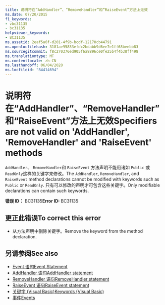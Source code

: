 ```yaml
---
title: 说明符在“AddHandler”、“RemoveHandler”和“RaiseEvent”方法上无效
ms.date: 07/20/2015
f1_keywords:
- vbc31135
- bc31135
helpviewer_keywords:
- BC31135
ms.assetid: 2eaf5a6f-d201-4f9b-bcdf-12170cb44791
ms.openlocfilehash: 3181ae95833efdc2bdabb9d6ee7e1ff68beebb83
ms.sourcegitcommit: f8c270376ed905f6a8896ce0fe25b4f4b38ff498
ms.translationtype: MT
ms.contentlocale: zh-CN
ms.lasthandoff: 06/04/2020
ms.locfileid: "84414694"
---
```

# <a name="specifiers-are-not-valid-on-addhandler-removehandler-and-raiseevent-methods"></a><span data-ttu-id="d1d6c-102">说明符在“AddHandler”、“RemoveHandler”和“RaiseEvent”方法上无效</span><span class="sxs-lookup"><span data-stu-id="d1d6c-102">Specifiers are not valid on 'AddHandler', 'RemoveHandler' and 'RaiseEvent' methods</span></span>
<span data-ttu-id="d1d6c-103">`AddHandler`、 `RemoveHandler`和 `RaiseEvent` 方法声明不能用诸如 `Public` 或 `ReadOnly`这样的关键字来修改。</span><span class="sxs-lookup"><span data-stu-id="d1d6c-103">The `AddHandler`, `RemoveHandler`, and `RaiseEvent` method declarations cannot be modified with keywords such as `Public` or `ReadOnly`.</span></span> <span data-ttu-id="d1d6c-104">只有可以修改的声明才可包含这些关键字。</span><span class="sxs-lookup"><span data-stu-id="d1d6c-104">Only modifiable declarations can contain such keywords.</span></span>  
  
 <span data-ttu-id="d1d6c-105">**错误 ID：** BC31135</span><span class="sxs-lookup"><span data-stu-id="d1d6c-105">**Error ID:** BC31135</span></span>  
  
## <a name="to-correct-this-error"></a><span data-ttu-id="d1d6c-106">更正此错误</span><span class="sxs-lookup"><span data-stu-id="d1d6c-106">To correct this error</span></span>  
  
- <span data-ttu-id="d1d6c-107">从方法声明中删除关键字。</span><span class="sxs-lookup"><span data-stu-id="d1d6c-107">Remove the keyword from the method declaration.</span></span>  
  
## <a name="see-also"></a><span data-ttu-id="d1d6c-108">另请参阅</span><span class="sxs-lookup"><span data-stu-id="d1d6c-108">See also</span></span>

- [<span data-ttu-id="d1d6c-109">Event 语句</span><span class="sxs-lookup"><span data-stu-id="d1d6c-109">Event Statement</span></span>](../language-reference/statements/event-statement.md)
- [<span data-ttu-id="d1d6c-110">AddHandler 语句</span><span class="sxs-lookup"><span data-stu-id="d1d6c-110">AddHandler statement</span></span>](../language-reference/statements/addhandler-statement.md)
- [<span data-ttu-id="d1d6c-111">RemoveHandler 语句</span><span class="sxs-lookup"><span data-stu-id="d1d6c-111">RemoveHandler statement</span></span>](../language-reference/statements/removehandler-statement.md)
- [<span data-ttu-id="d1d6c-112">RaiseEvent 语句</span><span class="sxs-lookup"><span data-stu-id="d1d6c-112">RaiseEvent statement</span></span>](../language-reference/statements/raiseevent-statement.md)
- [<span data-ttu-id="d1d6c-113">关键字 (Visual Basic)</span><span class="sxs-lookup"><span data-stu-id="d1d6c-113">Keywords (Visual Basic)</span></span>](../language-reference/keywords/index.md)
- [<span data-ttu-id="d1d6c-114">事件</span><span class="sxs-lookup"><span data-stu-id="d1d6c-114">Events</span></span>](../programming-guide/language-features/events/index.md)

